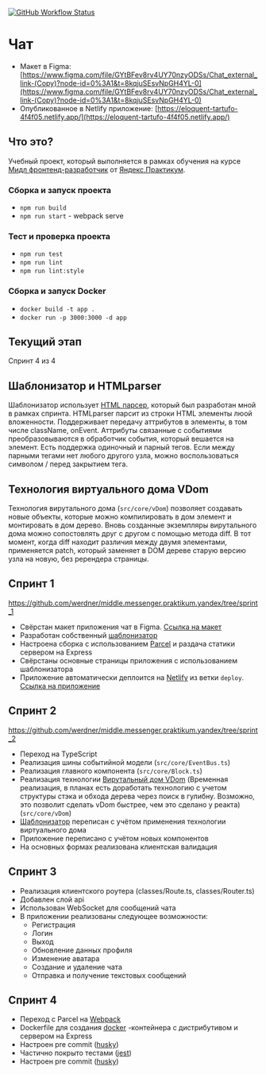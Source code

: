 [![GitHub Workflow Status](https://img.shields.io/github/actions/workflow/status/werdner/middle.messenger.praktikum.yandex/tests.yml)](https://github.com/werdner/middle.messenger.praktikum.yandex/actions)

# Чат

* Макет в Figma: [https://www.figma.com/file/GYtBFev8rv4UY70nzyODSs/Chat_external_link-(Copy)?node-id=0%3A1&t=8kqjuSEsvNpGH4YL-0](https://www.figma.com/file/GYtBFev8rv4UY70nzyODSs/Chat_external_link-(Copy)?node-id=0%3A1&t=8kqjuSEsvNpGH4YL-0)
* Опубликованное в Netlify приложение: [https://eloquent-tartufo-4f4f05.netlify.app/](https://eloquent-tartufo-4f4f05.netlify.app/)

## Что это?

Учебный проект, который выполняется в рамках обучения на курсе [Мидл фронтенд-разработчик](https://praktikum.yandex.ru/middle-frontend/) от [Яндекс.Практикум](https://praktikum.yandex.ru).

### Сборка и запуск проекта
* `npm run build`
* `npm run start` - webpack serve

### Тест и проверка проекта
* `npm run test`
* `npm run lint`
* `npm run lint:style`

### Сборка и запуск Docker
* `docker build -t app .`
* `docker run -p 3000:3000 -d app`

## Текущий этап

Спринт 4 из 4

## Шаблонизатор и HTMLparser

Шаблонизатор использует [HTML парсер](https://github.com/werdner/middle.messenger.praktikum.yandex/blob/sprint_1/src/utils/HTMLParser.js), который был разработан мной в рамках спринта.
HTMLparser парсит из строки HTML элементы люой вложенности. Поддерживает передачу аттрибутов в элементы, в том числе className, onEvent. Аттрибуты связанные с событиями преобразовываются в обработчик события, который вешается на элемент.
Есть поддержка одиночный и парный тегов. Если между парными тегами нет любого другого узла, можно воспользоваться символом / перед закрытием тега.

## Технология виртуального дома VDom

Технология вирутального дома (`src/core/vDom`) позволяет создавать новые объекты, которые можно компилировать в дом элемент и монтировать в дом дерево.
Вновь созданные экземпляры вирутального дома можно сопостовлять друг с другом с помощью метода diff. В тот момент, когда diff находит различия между двумя элементами, применяется patch, который заменяет в DOM дереве старую версию узла на новую, без ререндера страницы.

## Спринт 1

https://github.com/werdner/middle.messenger.praktikum.yandex/tree/sprint_1

* Свёрстан макет приложения чат в Figma. [Ссылка на макет](https://www.figma.com/file/GYtBFev8rv4UY70nzyODSs/Chat_external_link-(Copy)?node-id=0%3A1&t=8kqjuSEsvNpGH4YL-0)
* Разработан собственный [шаблонизатор](https://github.com/werdner/middle.messenger.praktikum.yandex/blob/sprint_1/src/utils/Templator.js)
* Настроена сборка с использованием [Parcel](https://parceljs.org/) и раздача статики сервером на Express
* Свёрстаны основные страницы приложения с использованием шаблонизатора
* Приложение автоматически деплоится на [Netlify](https://www.netlify.com/) из ветки `deploy`. [Ссылка на приложение](https://eloquent-tartufo-4f4f05.netlify.app/)

## Спринт 2

https://github.com/werdner/middle.messenger.praktikum.yandex/tree/sprint_2

* Переход на TypeScript
* Реализация шины событийной модели (`src/core/EventBus.ts`)
* Реализация главного компонента (`src/core/Block.ts`)
* Реализация технологии [Вирутальный дом VDom](#Vdom) (Временная реализация, в планах есть доработать технологию с учетом структуры стэка и обхода дерева через поиск в гулибну. Возможно, это позволит сделать vDom быстрее, чем это сделано у реакта) (`src/core/vDom`)
* [Шаблонизатор](#шаблонизатор) переписан с учётом применения технологии виртуального дома
* Приложение переписано с учётом новых компонентов
* На основных формах реализована клиентская валидация

## Спринт 3

* Реализация клиентского роутера (classes/Route.ts, classes/Router.ts)
* Добавлен слой api
* Использован WebSocket для сообщений чата
* В приложении реализованы следующее возможности:
    * Регистрация
    * Логин
    * Выход
    * Обновление данных профиля
    * Изменение аватара
    * Создание и удаление чата
    * Отправка и получение текстовых сообщений

## Спринт 4

* Переход с Parcel на [Webpack](https://webpack.js.org/)
* Dockerfile для создания [docker](https://www.docker.com/) -контейнера с дистрибутивом и сервером на Express
* Настроен pre commit ([husky](https://typicode.github.io/husky/#/))
* Частично покрыто тестами ([jest](https://jestjs.io/))
* Настроен pre commit ([husky](https://typicode.github.io/husky/#/))

